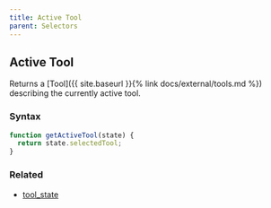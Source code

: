 ```yaml
---
title: Active Tool
parent: Selectors
---
```


## Active Tool

Returns a [Tool]({{ site.baseurl }}{% link docs/external/tools.md %}) describing the currently active tool.

### Syntax

```js
function getActiveTool(state) {
  return state.selectedTool;
}
```

### Related

- [tool_state](./tool_state.md)
